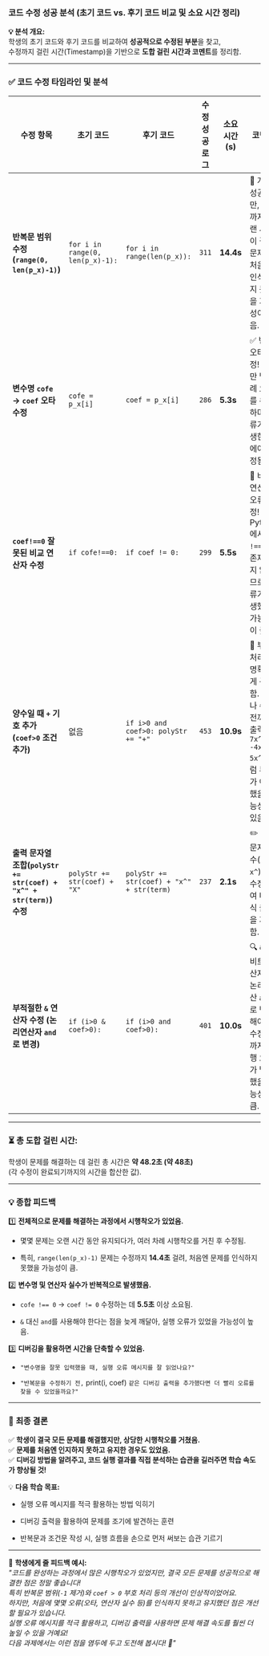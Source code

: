 ### **코드 수정 성공 분석 (초기 코드 vs. 후기 코드 비교 및 소요 시간 정리)**

**💡 분석 개요:**  
학생의 초기 코드와 후기 코드를 비교하여 **성공적으로 수정된 부분**을 찾고,  
수정까지 걸린 시간(Timestamp)을 기반으로 **도합 걸린 시간과 코멘트**를 정리함.

---

### **✅ 코드 수정 타임라인 및 분석**

| 수정 항목                                                       | 초기 코드                            | 후기 코드                                     | 수정 성공 로그 | 소요 시간 (s) | 코멘트                                                                      |
| ----------------------------------------------------------- | -------------------------------- | ----------------------------------------- | -------- | --------- | ------------------------------------------------------------------------ |
| **반복문 범위 수정 (`range(0, len(p_x)-1)`)**                      | `for i in range(0, len(p_x)-1):` | `for i in range(len(p_x)):`               | `311`    | **14.4s** | 🚀 개선 성공! 다만, 수정까지 오랜 시간이 걸려, 문제를 처음엔 인식하지 못했을 가능성이 높음.                  |
| **변수명 `cofe` → `coef` 오타 수정**                               | `cofe = p_x[i]`                  | `coef = p_x[i]`                           | `286`    | **5.3s**  | ✅ 변수 오타 수정! 하지만 몇 차례 오타를 유지하며 오류가 발생한 후에야 수정됨.                           |
| **`coef!==0` 잘못된 비교 연산자 수정**                                | `if cofe!==0:`                   | `if coef != 0:`                           | `299`    | **5.5s**  | 🔧 비교 연산자 오류 수정! Python에서 `!==`는 존재하지 않으므로, 오류가 발생했을 가능성이 높음.            |
| **양수일 때 `+` 기호 추가 (`coef>0` 조건 추가)**                        | 없음                               | `if i>0 and coef>0: polyStr += "+"`       | `453`    | **10.9s** | 🎯 부호 처리를 명확하게 구현함. 그러나 수정 전까지 출력이 `7x^3 -4x^2 5x^0`처럼 부호가 어색했을 가능성이 있음. |
| **출력 문자열 조합(`polyStr += str(coef) + "x^" + str(term)`) 수정** | `polyStr += str(coef) + "X"`     | `polyStr += str(coef) + "x^" + str(term)` | `237`    | **2.1s**  | ✏️ 대소문자 실수(`X` → `x^`)를 수정하여 다항식 출력을 개선함.                                |
| **부적절한 `&` 연산자 수정 (논리연산자 `and`로 변경)**                       | `if (i>0 & coef>0):`             | `if (i>0 and coef>0):`                    | `401`    | **10.0s** | 🔍 `&`는 비트 연산자로, 논리 연산 `and`로 변경해야 함. 수정 전까지 실행 오류가 발생했을 가능성이 큼.         |

---

### ⏳ **총 도합 걸린 시간:**

학생이 문제를 해결하는 데 걸린 총 시간은 **약 48.2초 (약 48초)**  
(각 수정이 완료되기까지의 시간을 합산한 값).

---

### **💡 종합 피드백**

1️⃣ **전체적으로 문제를 해결하는 과정에서 시행착오가 있었음.**

- 몇몇 문제는 오랜 시간 동안 유지되다가, 여러 차례 시행착오를 거친 후 수정됨.
    
- 특히, `range(len(p_x)-1)` 문제는 수정까지 **14.4초** 걸려, 처음엔 문제를 인식하지 못했을 가능성이 큼.
    

2️⃣ **변수명 및 연산자 실수가 반복적으로 발생했음.**

- `cofe !== 0` → `coef != 0` 수정하는 데 **5.5초** 이상 소요됨.
    
- `&` 대신 `and`를 사용해야 한다는 점을 늦게 깨달아, 실행 오류가 있었을 가능성이 높음.
    

3️⃣ **디버깅을 활용하면 시간을 단축할 수 있었음.**

- `"변수명을 잘못 입력했을 때, 실행 오류 메시지를 잘 읽었나요?"`
    
- `"반복문을 수정하기 전,` print(i, coef) `같은 디버깅 출력을 추가했다면 더 빨리 오류를 찾을 수 있었을까요?"`
    

---

### 🎯 **최종 결론**

✅ **학생이 결국 모든 문제를 해결했지만, 상당한 시행착오를 거쳤음.**  
✅ **문제를 처음엔 인지하지 못하고 유지한 경우도 있었음.**  
✅ **디버깅 방법을 알려주고, 코드 실행 결과를 직접 분석하는 습관을 길러주면 학습 속도가 향상될 것!**

💡 **다음 학습 목표:**

- 실행 오류 메시지를 적극 활용하는 방법 익히기
    
- 디버깅 출력을 활용하여 문제를 조기에 발견하는 훈련
    
- 반복문과 조건문 작성 시, 실행 흐름을 손으로 먼저 써보는 습관 기르기
    

---

📌 **학생에게 줄 피드백 예시:**  
_"코드를 완성하는 과정에서 많은 시행착오가 있었지만, 결국 모든 문제를 성공적으로 해결한 점은 정말 좋습니다!  
특히 반복문 범위(`-1` 제거)와 `coef > 0` 부호 처리 등의 개선이 인상적이었어요.  
하지만, 처음에 몇몇 오류(오타, 연산자 실수 등)를 인식하지 못하고 유지했던 점은 개선할 필요가 있습니다.  
실행 오류 메시지를 적극 활용하고, 디버깅 출력을 사용하면 문제 해결 속도를 훨씬 더 높일 수 있을 거예요!  
다음 과제에서는 이런 점을 염두에 두고 도전해 봅시다! 🚀"_